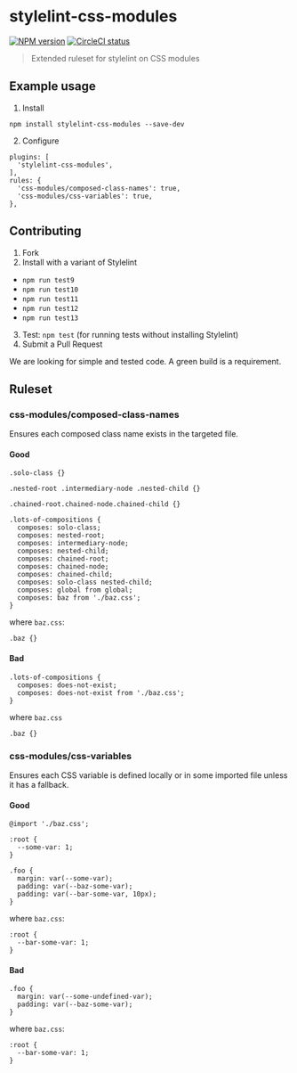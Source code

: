 # stylelint-css-modules

[![NPM version](http://img.shields.io/npm/v/stylelint-css-modules.svg)](https://www.npmjs.org/package/stylelint-css-modules)
[![CircleCI status](https://circleci.com/gh/juanca/stylelint-css-modules.svg?style=shield)](https://circleci.com/gh/juanca/stylelint-css-modules)

> Extended ruleset for stylelint on CSS modules

## Example usage

1. Install

```
npm install stylelint-css-modules --save-dev
```

2. Configure

```
plugins: [
  'stylelint-css-modules',
],
rules: {
  'css-modules/composed-class-names': true,
  'css-modules/css-variables': true,
},
```

## Contributing

1. Fork
2. Install with a variant of Stylelint
  - `npm run test9`
  - `npm run test10`
  - `npm run test11`
  - `npm run test12`
  - `npm run test13`
3. Test: `npm test` (for running tests without installing Stylelint)
4. Submit a Pull Request

We are looking for simple and tested code.
A green build is a requirement.

## Ruleset

### css-modules/composed-class-names

Ensures each composed class name exists in the targeted file.

#### Good

```
.solo-class {}

.nested-root .intermediary-node .nested-child {}

.chained-root.chained-node.chained-child {}

.lots-of-compositions {
  composes: solo-class;
  composes: nested-root;
  composes: intermediary-node;
  composes: nested-child;
  composes: chained-root;
  composes: chained-node;
  composes: chained-child;
  composes: solo-class nested-child;
  composes: global from global;
  composes: baz from './baz.css';
}
```

where `baz.css`:

```
.baz {}
```


#### Bad

```
.lots-of-compositions {
  composes: does-not-exist;
  composes: does-not-exist from './baz.css';
}
```

where `baz.css`

```
.baz {}
```

### css-modules/css-variables

Ensures each CSS variable is defined locally or in some imported file unless it has a fallback.

#### Good

```
@import './baz.css';

:root {
  --some-var: 1;
}

.foo {
  margin: var(--some-var);
  padding: var(--baz-some-var);
  padding: var(--bar-some-var, 10px);
}
```

where `baz.css`:

```
:root {
  --bar-some-var: 1;
}
```

#### Bad

```
.foo {
  margin: var(--some-undefined-var);
  padding: var(--baz-some-var);
}
```

where `baz.css`:

```
:root {
  --bar-some-var: 1;
}
```
